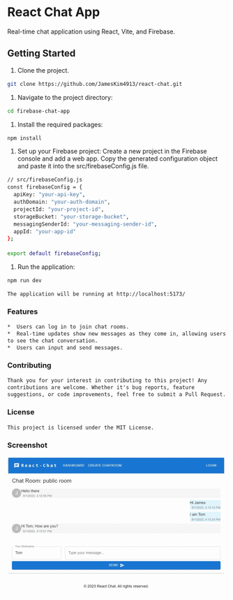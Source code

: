 # React Chat App

Real-time chat application using React, Vite, and Firebase.

## Getting Started 

1. Clone the project.

```bash
git clone https://github.com/JamesKim4913/react-chat.git
```

1. Navigate to the project directory:
```bash
cd firebase-chat-app
```

1. Install the required packages:
```bash
npm install
```

1. Set up your Firebase project: 
	Create a new project in the Firebase console and add a web app. Copy the generated configuration object and paste it into the src/firebaseConfig.js file.
```bash
// src/firebaseConfig.js
const firebaseConfig = {
  apiKey: "your-api-key",
  authDomain: "your-auth-domain",
  projectId: "your-project-id",
  storageBucket: "your-storage-bucket",
  messagingSenderId: "your-messaging-sender-id",
  appId: "your-app-id"
};

export default firebaseConfig;

```

1. Run the application:
```bash
npm run dev
```

	The application will be running at http://localhost:5173/

### Features 
	*  Users can log in to join chat rooms.
	*  Real-time updates show new messages as they come in, allowing users to see the chat conversation.
	*  Users can input and send messages.

### Contributing
	Thank you for your interest in contributing to this project! Any contributions are welcome. Whether it's bug reports, feature suggestions, or code improvements, feel free to submit a Pull Request.

### License
	This project is licensed under the MIT License.

### Screenshot  
![Screenshot](https://github.com/JamesKim4913/react-chat/blob/b085435a20fcf251d47aa3b09efe6e31b7bae33c/screenshot/ani.gif)  